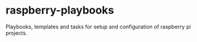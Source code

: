 # raspberry-playbooks
Playbooks, templates and tasks for setup and configuration of raspberry pi projects.
